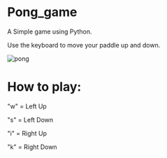 # Pong_game
A Simple game using Python.

Use the keyboard to move your paddle up and down.

![pong](https://github.com/Ashutosh9110/Pong_game/assets/113494449/4795a316-74b5-4b7c-8026-8b453884e34c)

# How to play: 

"w" = Left Up

"s" = Left Down

"i" = Right Up

"k" = Right Down



